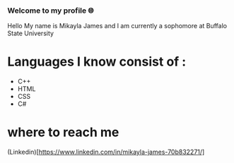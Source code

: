 ### Welcome to my profile 🌐
Hello My name is Mikayla James and  I am  currently a sophomore at Buffalo State University
# Languages I know consist of :
+ C++
+ HTML
+ CSS
+ C#

# where to reach me 
(Linkedin)[https://www.linkedin.com/in/mikayla-james-70b832271/]
